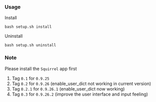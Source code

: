 ### Usage

Install

    bash setup.sh install

Uninstall

    bash setup.sh uninstall

### Note

Please install the `Squirrel` app first

1. Tag `0.1` for `0.9.25`
2. Tag `0.2` for `0.9.26` (enable_user_dict not working in current version)
3. Tag `0.2.1` for `0.9.26.1` (enable_user_dict now working)
4. Tag `0.3` for `0.9.26.2` (improve the user interface and input feeling)
